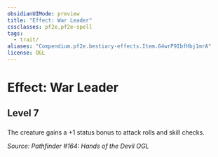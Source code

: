 ```yaml
---
obsidianUIMode: preview
title: "Effect: War Leader"
cssclasses: pf2e,pf2e-spell
tags:
  - trait/
aliases: "Compendium.pf2e.bestiary-effects.Item.64wrP9IbfHbj1mrA"
license: OGL
---
```

# Effect: War Leader
## Level 7
### 






The creature gains a +1 status bonus to attack rolls and skill checks.

*Source: Pathfinder #164: Hands of the Devil*
*OGL*